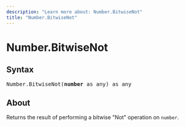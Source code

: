 ```yaml
---
description: "Learn more about: Number.BitwiseNot"
title: "Number.BitwiseNot"
---
```

# Number.BitwiseNot

## Syntax

<pre>
Number.BitwiseNot(<b>number</b> as any) as any
</pre>

## About

Returns the result of performing a bitwise "Not" operation on `number`.
